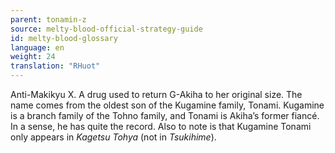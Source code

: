```yaml
---
parent: tonamin-z
source: melty-blood-official-strategy-guide
id: melty-blood-glossary
language: en
weight: 24
translation: "RHuot"
---
```


Anti-Makikyu X. A drug used to return G-Akiha to her original size. The name comes from the oldest son of the Kugamine family, Tonami. Kugamine is a branch family of the Tohno family, and Tonami is Akiha’s former fiancé. In a sense, he has quite the record. Also to note is that Kugamine Tonami only appears in *Kagetsu Tohya* (not in *Tsukihime*).
